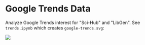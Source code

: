 # Google Trends Data

Analyze Google Trends interest for "Sci-Hub" and "LibGen".
See `trends.ipynb` which creates `google-trends.svg`:

![](https://rawgit.com/greenelab/scihub/master/explore/trends/google-trends.svg)
